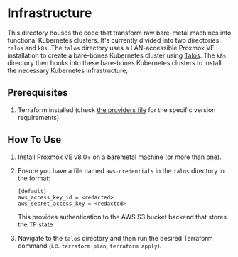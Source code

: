 # Infrastructure

This directory houses the code that transform raw bare-metal machines into functional Kubernetes clusters. It's currently divided into two directories: `talos` and `k8s`. The `talos` directory uses a LAN-accessible Proxmox VE installation to create a bare-bones Kubernetes cluster using [Talos](https://github.com/siderolabs/talos). The `k8s` directory then hooks into these bare-bones Kubernetes clusters to install the necessary Kubernetes infrastructure,

## Prerequisites

1. Terraform installed (check [the providers file](./talos/providers.tf) for the specific version requirements)

## How To Use

1. Install Proxmox VE v8.0+ on a baremetal machine (or more than one).
2. Ensure you have a file named `aws-credentials` in the `talos` directory in the format:

    ```text
    [default]
    aws_access_key_id = <redacted>
    aws_secret_access_key = <redacted>
    ```

    This provides authentication to the AWS S3 bucket backend that stores the TF state

3. Navigate to the `talos` directory and then run the desired Terraform command (i.e. `terraform plan`, `terraform apply`).
